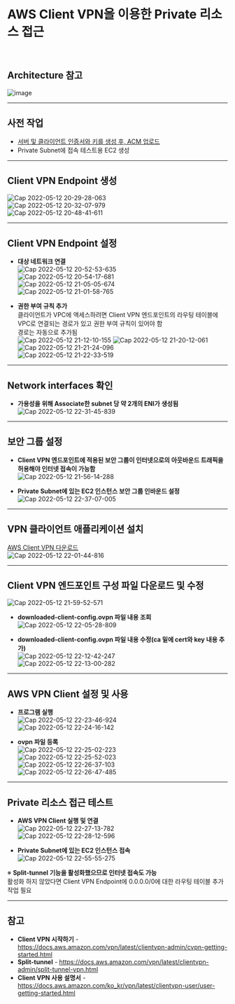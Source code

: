# AWS Client VPN을 이용한 Private 리소스 접근

<br/>

## Architecture 참고
![image](https://user-images.githubusercontent.com/46125158/167408967-c4cf7081-de67-4349-bc6c-7f6e74e5adcf.png)

<hr>

## 사전 작업
- [서버 및 클라이언트 인증서와 키를 생성 후, ACM 업로드](https://github.com/kva231/AWS-Tech-Note/blob/master/Security%2C%20Identity%2C%20%26%20Compliance/AWS%20Certificate%20Manager/%EC%84%9C%EB%B2%84%20%EB%B0%8F%20%ED%81%B4%EB%9D%BC%EC%9D%B4%EC%96%B8%ED%8A%B8%20%EC%9D%B8%EC%A6%9D%EC%84%9C%EC%99%80%20%ED%82%A4%EB%A5%BC%20%EC%83%9D%EC%84%B1%20%ED%9B%84%2C%20ACM%20%EC%97%85%EB%A1%9C%EB%93%9C.md)
- Private Subnet에 접속 테스트용 EC2 생성

<hr>

## Client VPN Endpoint 생성
![Cap 2022-05-12 20-29-28-063](https://user-images.githubusercontent.com/46125158/168224162-96ac1681-207e-443e-8d85-ce51f0159541.png)  
![Cap 2022-05-12 20-32-07-979](https://user-images.githubusercontent.com/46125158/168068008-59cc4093-cd9a-4ab0-a509-76c75ada135c.png)  
![Cap 2022-05-12 20-48-41-611](https://user-images.githubusercontent.com/46125158/168068363-71df11e3-2686-44f2-acdc-af9ab0b95456.png)

<hr>

## Client VPN Endpoint 설정
- **대상 네트워크 연결**  
  ![Cap 2022-05-12 20-52-53-635](https://user-images.githubusercontent.com/46125158/168070088-0a243586-6d79-4fb3-8b52-5c99d784753c.png)  
  ![Cap 2022-05-12 20-54-17-681](https://user-images.githubusercontent.com/46125158/168070102-8bdf5069-266d-4d83-bef1-9fb03278124f.png)  
  ![Cap 2022-05-12 21-05-05-674](https://user-images.githubusercontent.com/46125158/168075999-b96968e9-57b7-45a4-a16a-26338011b077.png)  
  ![Cap 2022-05-12 21-01-58-765](https://user-images.githubusercontent.com/46125158/168070341-2a1ff467-53c7-4a74-aacf-e980393b5a48.png)  

- **권한 부여 규칙 추가**  
  클라이언트가 VPC에 액세스하려면 Client VPN 엔드포인트의 라우팅 테이블에 VPC로 연결되는 경로가 있고 권한 부여 규칙이 있어야 함  
  경로는 자동으로 추가됨  
  ![Cap 2022-05-12 21-12-10-155](https://user-images.githubusercontent.com/46125158/168075349-0c029fa3-3615-4c80-8fbd-80adec96694c.png)
  ![Cap 2022-05-12 21-20-12-061](https://user-images.githubusercontent.com/46125158/168073787-941ffc91-0f6a-4d69-8bac-bcaf3ba597ff.png)  
  ![Cap 2022-05-12 21-21-24-096](https://user-images.githubusercontent.com/46125158/168075666-4c6e79b2-a563-4417-a82f-7b0e1c4a20e2.png)  
  ![Cap 2022-05-12 21-22-33-519](https://user-images.githubusercontent.com/46125158/168075773-af68c11d-35cd-452d-ab17-6813f17d3b10.png)

<hr>

## Network interfaces 확인
- **가용성을 위해 Associate한 subnet 당 약 2개의 ENI가 생성됨**  
  ![Cap 2022-05-12 22-31-45-839](https://user-images.githubusercontent.com/46125158/168087054-676afc42-b1b4-4f6f-bd88-5db366c843bc.png)

<hr>

## 보안 그룹 설정
- **Client VPN 엔드포인트에 적용된 보안 그룹이 인터넷으로의 아웃바운드 트래픽을 허용해야 인터넷 접속이 가능함**  
  ![Cap 2022-05-12 21-56-14-288](https://user-images.githubusercontent.com/46125158/168079827-73210ae6-3c6c-4da4-8a41-50c66f7ca178.png)

- **Private Subnet에 있는 EC2 인스턴스 보안 그룹 인바운드 설정**
  ![Cap 2022-05-12 22-37-07-005](https://user-images.githubusercontent.com/46125158/168088218-08eefd4d-8b21-4133-ba9d-f7a7ca795d8d.png)


<hr>

## VPN 클라이언트 애플리케이션 설치
[AWS Client VPN 다운로드](http://aws.amazon.com/vpn/client-vpn-download/)  
![Cap 2022-05-12 22-01-44-816](https://user-images.githubusercontent.com/46125158/168080746-0bf52772-0780-4a14-8fd2-9d56b9c77db7.png)

<hr>

## Client VPN 엔드포인트 구성 파일 다운로드 및 수정
![Cap 2022-05-12 21-59-52-571](https://user-images.githubusercontent.com/46125158/168080366-9efe21ab-5100-45b2-9f3c-cfcfebc07ab2.png)

- **downloaded-client-config.ovpn 파일 내용 조회**  
  ![Cap 2022-05-12 22-05-28-809](https://user-images.githubusercontent.com/46125158/168081526-d52b66e5-6e67-4dfd-82f8-1e3a59c71b34.png)

- **downloaded-client-config.ovpn 파일 내용 수정(ca 밑에 cert와 key 내용 추가)**  
  ![Cap 2022-05-12 22-12-42-247](https://user-images.githubusercontent.com/46125158/168084273-d0d8c76c-79bf-482d-904a-fd91e97a32d2.png)  
  ![Cap 2022-05-12 22-13-00-282](https://user-images.githubusercontent.com/46125158/168084286-7ef4ef64-8022-4843-bff0-85e4389e34ba.png)

<hr>

## AWS VPN Client 설정 및 사용
- **프로그램 실행**  
  ![Cap 2022-05-12 22-23-46-924](https://user-images.githubusercontent.com/46125158/168089112-642f358e-f6f6-4d16-8fcb-69c1ee15cba5.png)  
  ![Cap 2022-05-12 22-24-16-142](https://user-images.githubusercontent.com/46125158/168089185-23c3f5d0-2ccf-4bc3-993f-2ba3b2c357f8.png)

- **ovpn 파일 등록**  
  ![Cap 2022-05-12 22-25-02-223](https://user-images.githubusercontent.com/46125158/168089394-3a47dd05-192f-46c2-b571-f0663a705627.png)  
  ![Cap 2022-05-12 22-25-52-023](https://user-images.githubusercontent.com/46125158/168089453-c011830d-18b8-439f-96ea-80aa8d3e4b08.png)  
  ![Cap 2022-05-12 22-26-37-103](https://user-images.githubusercontent.com/46125158/168090045-be1c031e-9ed8-4458-accc-b2382bf27b12.png)  
  ![Cap 2022-05-12 22-26-47-485](https://user-images.githubusercontent.com/46125158/168089551-69fd5964-2f73-4a70-beaa-ad359a0e1b0a.png)  

<hr>

## Private 리소스 접근 테스트
- **AWS VPN Client 실행 및 연결**  
  ![Cap 2022-05-12 22-27-13-782](https://user-images.githubusercontent.com/46125158/168089599-10180c97-aebe-43a2-a533-eaad3cc395fa.png)  
  ![Cap 2022-05-12 22-28-12-596](https://user-images.githubusercontent.com/46125158/168094237-a5df2341-3a80-4723-a5d5-bc6167c7ef60.png)

- **Private Subnet에 있는 EC2 인스턴스 접속**  
![Cap 2022-05-12 22-55-55-275](https://user-images.githubusercontent.com/46125158/168092133-9c522598-dad5-4dbb-8cb2-84da55a462d6.png)

※ **Split-tunnel 기능을 활성화했으므로 인터넷 접속도 가능**  
활성화 하지 않았다면 Client VPN Endpoint에 0.0.0.0/0에 대한 라우팅 테이블 추가 작업 필요

<hr>

## 참고
- **Client VPN 시작하기** - https://docs.aws.amazon.com/vpn/latest/clientvpn-admin/cvpn-getting-started.html
- **Split-tunnel** - https://docs.aws.amazon.com/vpn/latest/clientvpn-admin/split-tunnel-vpn.html
- **Client VPN 사용 설명서** - https://docs.aws.amazon.com/ko_kr/vpn/latest/clientvpn-user/user-getting-started.html
